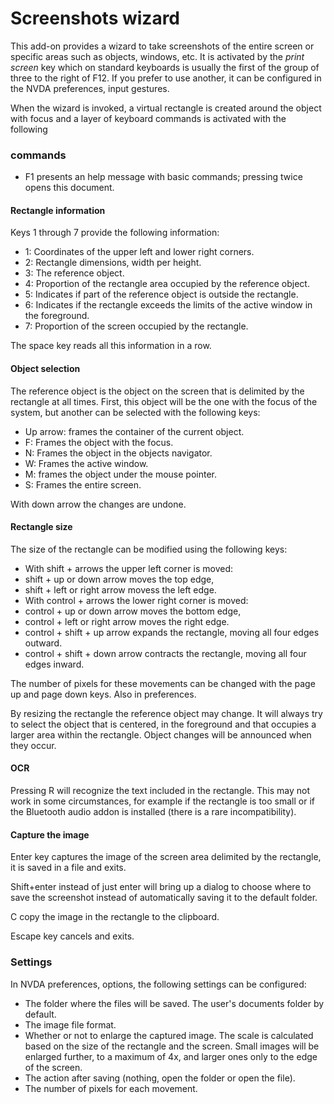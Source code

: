 # Screenshots wizard

This add-on provides a wizard to take screenshots of the entire screen or specific areas such as objects, windows, etc. It is activated by the _print screen_ key which on standard keyboards is usually the first of the group of three to the right of F12. If you prefer to use another, it can be configured in the NVDA preferences, input gestures.

When the wizard is invoked, a virtual rectangle is created around the object with focus and a layer of keyboard commands is activated with the following

### commands

* F1 presents an help message with basic commands; pressing twice  opens this document.

#### Rectangle information

Keys 1 through 7 provide the following information:

* 1: Coordinates of the upper left and lower right corners.
* 2: Rectangle dimensions, width per height.
* 3: The reference object.
* 4: Proportion of the rectangle area occupied by the reference object.
* 5: Indicates if part of the reference object is outside the rectangle.
* 6: Indicates if the rectangle exceeds the limits of the active window in the foreground.
* 7: Proportion of the screen occupied by the rectangle.

The space key reads all this information in a row.

#### Object selection

The reference object is the object on the screen that is delimited by the rectangle at all times. First, this object will be the one with the focus of the system, but another can be selected with the following keys:

* Up arrow: frames the container of the current object.
* F: Frames the object with the focus.
* N: Frames the object in the objects navigator.
* W: Frames the active window.
* M: frames the object under the mouse pointer.
* S: Frames the entire screen.

With down arrow the changes are undone.

#### Rectangle size

The size of the rectangle can be modified using the following keys:

* With shift + arrows the upper left corner is moved:
* shift + up or down arrow moves the top edge,
* shift + left or right arrow movess the left edge.
* With control + arrows  the lower right corner is moved:
* control + up or down arrow moves the bottom edge,
* control + left or right arrow moves the right edge.
* control + shift + up arrow expands the rectangle, moving all four edges outward.
* control + shift + down arrow contracts the rectangle, moving all four edges inward.

The number of pixels for these movements can be changed with the page up and page down keys. Also in preferences.

By resizing the rectangle the reference object may change. It will always try to select the object that is centered, in the foreground and that occupies a larger area within the rectangle. Object changes will be announced when they occur.

#### OCR

Pressing R will recognize the text included in the rectangle. This may not work in some circumstances, for example if the rectangle is too small or if the Bluetooth audio addon is installed (there is a rare incompatibility).

#### Capture the image

Enter key captures the image of the screen area delimited by the rectangle, it is saved in a file and  exits.

Shift+enter instead of just enter will bring up a dialog to choose where to save the screenshot instead of automatically saving it to the default folder.

C copy the image in the rectangle to the clipboard.

Escape key  cancels and exits.

### Settings

In NVDA preferences, options, the following settings can be configured:

* The folder where the files will be saved.  The user's documents folder by default.
* The image file format.
* Whether or not to enlarge the captured image. The scale is calculated based on the size of the rectangle and the screen. Small images will be enlarged further, to a maximum of 4x, and larger ones only to the edge of the screen.
* The action after saving (nothing, open the folder or open the file).
* The number of pixels for each movement.